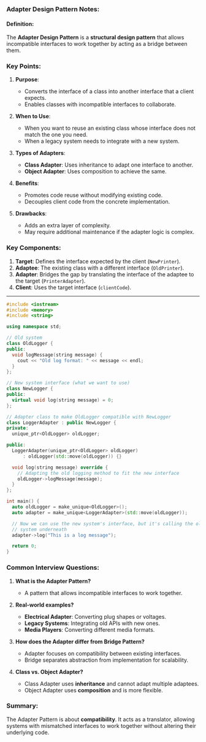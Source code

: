 ### Adapter Design Pattern Notes:

#### Definition:

The **Adapter Design Pattern** is a **structural design pattern** that allows incompatible interfaces to work together by acting as a bridge between them.

### Key Points:

1. **Purpose**:

   - Converts the interface of a class into another interface that a client expects.
   - Enables classes with incompatible interfaces to collaborate.

2. **When to Use**:

   - When you want to reuse an existing class whose interface does not match the one you need.
   - When a legacy system needs to integrate with a new system.

3. **Types of Adapters**:

   - **Class Adapter**: Uses inheritance to adapt one interface to another.
   - **Object Adapter**: Uses composition to achieve the same.

4. **Benefits**:

   - Promotes code reuse without modifying existing code.
   - Decouples client code from the concrete implementation.

5. **Drawbacks**:
   - Adds an extra layer of complexity.
   - May require additional maintenance if the adapter logic is complex.

### Key Components:

1. **Target**: Defines the interface expected by the client (`NewPrinter`).
2. **Adaptee**: The existing class with a different interface (`OldPrinter`).
3. **Adapter**: Bridges the gap by translating the interface of the adaptee to the target (`PrinterAdapter`).
4. **Client**: Uses the target interface (`clientCode`).

---

```c++
#include <iostream>
#include <memory>
#include <string>

using namespace std;

// Old system
class OldLogger {
public:
  void logMessage(string message) {
    cout << "Old log format: " << message << endl;
  }
};

// New system interface (what we want to use)
class NewLogger {
public:
  virtual void log(string message) = 0;
};

// Adapter class to make OldLogger compatible with NewLogger
class LoggerAdapter : public NewLogger {
private:
  unique_ptr<OldLogger> oldLogger;

public:
  LoggerAdapter(unique_ptr<OldLogger> oldLogger)
      : oldLogger(std::move(oldLogger)) {}

  void log(string message) override {
    // Adapting the old logging method to fit the new interface
    oldLogger->logMessage(message);
  }
};

int main() {
  auto oldLogger = make_unique<OldLogger>();
  auto adapter = make_unique<LoggerAdapter>(std::move(oldLogger));

  // Now we can use the new system's interface, but it's calling the old
  // system underneath
  adapter->log("This is a log message");

  return 0;
}
```

### Common Interview Questions:

1. **What is the Adapter Pattern?**

   - A pattern that allows incompatible interfaces to work together.

2. **Real-world examples?**

   - **Electrical Adapter**: Converting plug shapes or voltages.
   - **Legacy Systems**: Integrating old APIs with new ones.
   - **Media Players**: Converting different media formats.

3. **How does the Adapter differ from Bridge Pattern?**

   - Adapter focuses on compatibility between existing interfaces.
   - Bridge separates abstraction from implementation for scalability.

4. **Class vs. Object Adapter?**
   - Class Adapter uses **inheritance** and cannot adapt multiple adaptees.
   - Object Adapter uses **composition** and is more flexible.

### Summary:

The Adapter Pattern is about **compatibility**. It acts as a translator, allowing systems with mismatched interfaces to work together without altering their underlying code.
